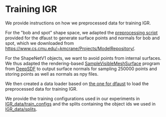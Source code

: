 # Training IGR

We provide instructions on how we preprocessed data for training IGR.

For the "bob and spot" shape space, we adapted the [preprocessing script](https://github.com/amosgropp/IGR/blob/master/code/preprocess/dfaust.py) provided for the dfaust to generate surface points and normals for bob and spot, which we downloaded from https://www.cs.cmu.edu/~kmcrane/Projects/ModelRepository/.

For the ShapeNetV1 objects, we want to avoid points from internal surfaces.
We thus adapted the rendering-based [SampleVisibleMeshSurface](https://github.com/facebookresearch/DeepSDF/blob/main/src/SampleVisibleMeshSurface.cpp) program from [DeepSDF](https://github.com/facebookresearch/DeepSDF) to output surface normals for sampling 250000 points and storing points as well as normals as npy files.

We then created a data loader based on [the one for dfaust](https://github.com/amosgropp/IGR/blob/master/code/datasets/dfaustdataset.py) to load the preprocessed data for training IGR.

We provide the training configurations used in our experiments in [IGR_data/train_configs](IGR_data/train_configs) and the splits containing the object ids we used in [IGR_data/splits](IGR_data/splits).
